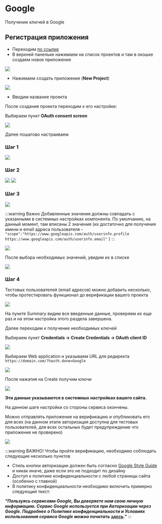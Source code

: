 # Google

Получение ключей в Google

## Регистрация приложения

* Переходим [по ссылке](https://console.cloud.google.com/apis/dashboard)
* В верхней панельке нажимаем на список проектов и там в окошке создаем новое приложение

[![](https://file.modx.pro/files/9/d/b/9db60ff3af0e41b740dcf6550e8218ecs.jpg)](https://file.modx.pro/files/9/d/b/9db60ff3af0e41b740dcf6550e8218ec.png)

* Нажимаем создать приложение (**New Project**)

[![](https://file.modx.pro/files/2/4/9/249b592da7e7778faf0cb37f2d7bd3d4s.jpg)](https://file.modx.pro/files/2/4/9/249b592da7e7778faf0cb37f2d7bd3d4.png)

* Вводим название проекта

После создания проекта переходим к его настройке:

Выбираем пункт **OAuth consent screen**

[![](https://file.modx.pro/files/0/9/d/09d432200aa64aa36d842b0740d07732s.jpg)](https://file.modx.pro/files/0/9/d/09d432200aa64aa36d842b0740d07732.png)

Далее пошагово настраиваем

### Шаг 1

[![](https://file.modx.pro/files/9/1/a/91ad745e369a92749eea70026536aac2s.jpg)](https://file.modx.pro/files/9/1/a/91ad745e369a92749eea70026536aac2.png)

### Шаг 2

[![](https://file.modx.pro/files/9/d/b/9dbbc6a58085c8213dd1732e196ded07s.jpg)](https://file.modx.pro/files/9/d/b/9dbbc6a58085c8213dd1732e196ded07.png)
[![](https://file.modx.pro/files/1/5/6/156cd1d332ea222405099147d39720e7s.jpg)](https://file.modx.pro/files/1/5/6/156cd1d332ea222405099147d39720e7.png)

### Шаг 3

[![](https://file.modx.pro/files/3/1/5/315d7750d4c67a632f9dac140c1058e8s.jpg)](https://file.modx.pro/files/3/1/5/315d7750d4c67a632f9dac140c1058e8.png)

:::warning Важно
Добавленные значения должны совпадать с указанными в системных настройках компонента. По умолчанию, на данный момент, там вписаны 2 значения (их достаточно для получения имени и email адреса пользователя -  `"scope":"https://www.googleapis.com/auth/userinfo.profile https://www.googleapis.com/auth/userinfo.email"` )
:::

[![](https://file.modx.pro/files/8/d/5/8d5fbbd35b52e9d65a28cb80ba8c8138s.jpg)](https://file.modx.pro/files/8/d/5/8d5fbbd35b52e9d65a28cb80ba8c8138.png)

После выбора необходимых значений, увидим их в списке

[![](https://file.modx.pro/files/e/e/5/ee5f51ff8f70df84164020f9e5a541d7s.jpg)](https://file.modx.pro/files/e/e/5/ee5f51ff8f70df84164020f9e5a541d7.png)

### Шаг 4

Тестовых пользователей (email адресов) можно добавить несколько, чтобы протестировать функционал до верификации вашего проекта

[![](https://file.modx.pro/files/d/0/a/d0a1bbf847a791cbfc4e38a856ffb742s.jpg)](https://file.modx.pro/files/d/0/a/d0a1bbf847a791cbfc4e38a856ffb742.png)

На пункте Summary видим все введенные данные, проверяем их еще раз и на этом настройка этого раздела завершена.

Далее переходим к получение необходимых ключей

Выбираем пункт **Credentials → Create Credentials → OAuth client ID**

[![](https://file.modx.pro/files/9/a/3/9a398e2819a6dbd8c17bfccc117909das.jpg)](https://file.modx.pro/files/9/a/3/9a398e2819a6dbd8c17bfccc117909da.png)

Выбираем Web application и указываем URL для редиректа `https://domain.com/?hauth.done=Google`

[![](https://file.modx.pro/files/5/2/5/525ce2eb65be6b9a6206074389e4249cs.jpg)](https://file.modx.pro/files/5/2/5/525ce2eb65be6b9a6206074389e4249c.png)

После нажатия на Create получим ключи

[![](https://file.modx.pro/files/a/9/2/a927c716ac2f3e88ab6bd3ccd0b93e36s.jpg)](https://file.modx.pro/files/a/9/2/a927c716ac2f3e88ab6bd3ccd0b93e36.png)

**Эти данные указываются в системных настройках вашего сайта.**

На данном шаге настройки со стороны сервиса окончены.

Можно отправлять приложение на верификацию и опубликовать его для всех (на данном этапе авторизация доступна для тестовых пользователей, для всех остальных будет предупреждение что приложение не проверено)

[![](https://file.modx.pro/files/7/7/f/77fe0def5e9eb76701ca46ea78fdf36bs.jpg)](https://file.modx.pro/files/7/7/f/77fe0def5e9eb76701ca46ea78fdf36b.png)

:::warning ВАЖНО!
Чтобы пройти верификацию, необходимо соблюдать следующие несколько пунктов

* Стиль кнопки авторизации должен быть согласно [Google Style Guide](https://developers.google.com/identity/branding-guidelines) и никак иначе, даже если это не подходит по дизайну
* Доступ к политике конфиденциальности с любой страницы сайта (особенно с главной)
* В политику конфиденциальности необходимо включить примерно следующий текст:

***"Пользуясь сервисами Google, Вы доверяете нам свою личную информацию. Сервис Google используется при Авторизации через Google. Подробнее о Политике конфиденциальности и Условиях использования сервиса Google можно почитать [здесь](https://policies.google.com/privacy?hl=ru&roistat_visit=1269441)."***
:::
